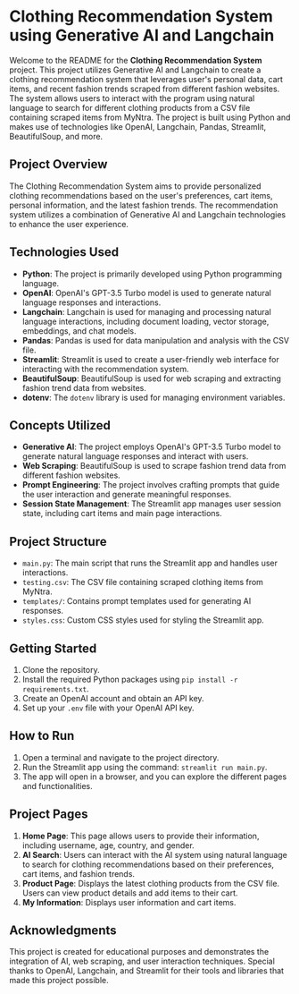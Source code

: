 # Clothing Recommendation System using Generative AI and Langchain

Welcome to the README for the **Clothing Recommendation System** project. This project utilizes Generative AI and Langchain to create a clothing recommendation system that leverages user's personal data, cart items, and recent fashion trends scraped from different fashion websites. The system allows users to interact with the program using natural language to search for different clothing products from a CSV file containing scraped items from MyNtra. The project is built using Python and makes use of technologies like OpenAI, Langchain, Pandas, Streamlit, BeautifulSoup, and more.

## Project Overview

The Clothing Recommendation System aims to provide personalized clothing recommendations based on the user's preferences, cart items, personal information, and the latest fashion trends. The recommendation system utilizes a combination of Generative AI and Langchain technologies to enhance the user experience.

## Technologies Used

- **Python**: The project is primarily developed using Python programming language.
- **OpenAI**: OpenAI's GPT-3.5 Turbo model is used to generate natural language responses and interactions.
- **Langchain**: Langchain is used for managing and processing natural language interactions, including document loading, vector storage, embeddings, and chat models.
- **Pandas**: Pandas is used for data manipulation and analysis with the CSV file.
- **Streamlit**: Streamlit is used to create a user-friendly web interface for interacting with the recommendation system.
- **BeautifulSoup**: BeautifulSoup is used for web scraping and extracting fashion trend data from websites.
- **dotenv**: The `dotenv` library is used for managing environment variables.

## Concepts Utilized

- **Generative AI**: The project employs OpenAI's GPT-3.5 Turbo model to generate natural language responses and interact with users.
- **Web Scraping**: BeautifulSoup is used to scrape fashion trend data from different fashion websites.
- **Prompt Engineering**: The project involves crafting prompts that guide the user interaction and generate meaningful responses.
- **Session State Management**: The Streamlit app manages user session state, including cart items and main page interactions.

## Project Structure

- `main.py`: The main script that runs the Streamlit app and handles user interactions.
- `testing.csv`: The CSV file containing scraped clothing items from MyNtra.
- `templates/`: Contains prompt templates used for generating AI responses.
- `styles.css`: Custom CSS styles used for styling the Streamlit app.

## Getting Started

1. Clone the repository.
2. Install the required Python packages using `pip install -r requirements.txt`.
3. Create an OpenAI account and obtain an API key.
4. Set up your `.env` file with your OpenAI API key.

## How to Run

1. Open a terminal and navigate to the project directory.
2. Run the Streamlit app using the command: `streamlit run main.py`.
3. The app will open in a browser, and you can explore the different pages and functionalities.

## Project Pages

1. **Home Page**: This page allows users to provide their information, including username, age, country, and gender.
2. **AI Search**: Users can interact with the AI system using natural language to search for clothing recommendations based on their preferences, cart items, and fashion trends.
3. **Product Page**: Displays the latest clothing products from the CSV file. Users can view product details and add items to their cart.
4. **My Information**: Displays user information and cart items.

## Acknowledgments

This project is created for educational purposes and demonstrates the integration of AI, web scraping, and user interaction techniques. Special thanks to OpenAI, Langchain, and Streamlit for their tools and libraries that made this project possible.
